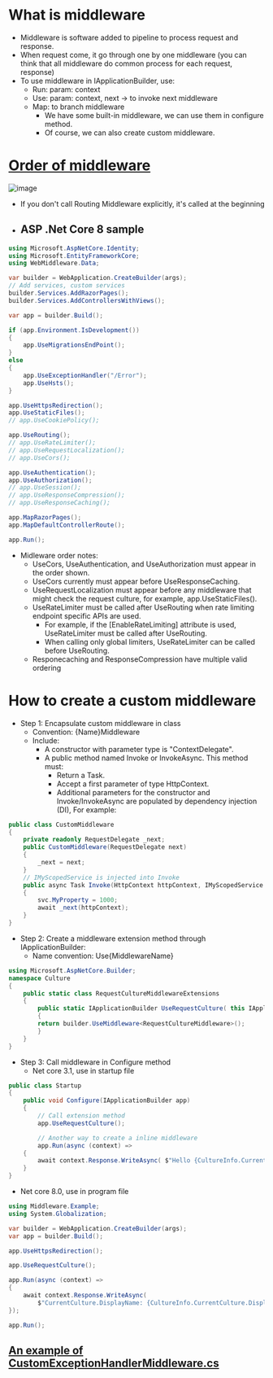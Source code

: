 # What is middleware
- Middleware is software added to pipeline to process request and response.
- When request come, it go through one by one middleware (you can think that all middleware do common process for each request, response)
- To use middleware in IApplicationBuilder, use:
  + Run: param: context
  + Use: param: context, next -> to invoke next middleware
  + Map: to branch middleware
    * We have some built-in middleware, we can use them in configure method.
    * Of course, we can also create custom middleware.
# [Order of middleware](https://learn.microsoft.com/en-us/aspnet/core/fundamentals/middleware/?view=aspnetcore-8.0)
![image](https://github.com/GiangHM/Documents/assets/36400582/c559a1be-85eb-4740-a869-9d3a40648383)

- If you don't call Routing Middleware explicitly, it's called at the beginning
- ## ASP .Net Core 8 sample
```C#
using Microsoft.AspNetCore.Identity;
using Microsoft.EntityFrameworkCore;
using WebMiddleware.Data;

var builder = WebApplication.CreateBuilder(args);
// Add services, custom services
builder.Services.AddRazorPages();
builder.Services.AddControllersWithViews();

var app = builder.Build();

if (app.Environment.IsDevelopment())
{
    app.UseMigrationsEndPoint();
}
else
{
    app.UseExceptionHandler("/Error");
    app.UseHsts();
}

app.UseHttpsRedirection();
app.UseStaticFiles();
// app.UseCookiePolicy();

app.UseRouting();
// app.UseRateLimiter();
// app.UseRequestLocalization();
// app.UseCors();

app.UseAuthentication();
app.UseAuthorization();
// app.UseSession();
// app.UseResponseCompression();
// app.UseResponseCaching();

app.MapRazorPages();
app.MapDefaultControllerRoute();

app.Run();
```
- Midleware order notes:
  + UseCors, UseAuthentication, and UseAuthorization must appear in the order shown.
  + UseCors currently must appear before UseResponseCaching.
  + UseRequestLocalization must appear before any middleware that might check the request culture, for example, app.UseStaticFiles().
  + UseRateLimiter must be called after UseRouting when rate limiting endpoint specific APIs are used.
    * For example, if the [EnableRateLimiting] attribute is used, UseRateLimiter must be called after UseRouting.
    * When calling only global limiters, UseRateLimiter can be called before UseRouting.
  + Responecaching and ResponseCompression have multiple valid ordering 

# How to create a custom middleware
- Step 1: Encapsulate custom middleware in class
  + Convention: {Name}Middleware
  + Include:
    * A constructor with parameter type is "ContextDelegate".
    * A public method named Invoke or InvokeAsync. This method must:
      - Return a Task.
      - Accept a first parameter of type HttpContext.
      - Additional parameters for the constructor and Invoke/InvokeAsync are populated by dependency injection (DI), For example:
```C#
public class CustomMiddleware 
{ 
	private readonly RequestDelegate _next; 
	public CustomMiddleware(RequestDelegate next) 
	{ 
		_next = next; 
	} 
	// IMyScopedService is injected into Invoke 
	public async Task Invoke(HttpContext httpContext, IMyScopedService svc) 
	{ 
		svc.MyProperty = 1000; 
		await _next(httpContext); 
	} 
}
```
- Step 2: Create a middleware extension method through IApplicationBuilder:
  + Name convention: Use{MiddlewareName}
```C#
using Microsoft.AspNetCore.Builder; 
namespace Culture 
{ 
	public static class RequestCultureMiddlewareExtensions 
	{ 
		public static IApplicationBuilder UseRequestCulture( this IApplicationBuilder builder) 
		{ 
		return builder.UseMiddleware<RequestCultureMiddleware>(); 
		} 
	} 
}
```
- Step 3: Call middleware in Configure method
  + Net core 3.1, use in startup file
```C#
public class Startup 
{ 
	public void Configure(IApplicationBuilder app) 
	{
		// Call extension method
		app.UseRequestCulture();

		// Another way to create a inline middleware 
		app.Run(async (context) => 
	{ 
		await context.Response.WriteAsync( $"Hello {CultureInfo.CurrentCulture.DisplayName}"); }); 
	} 
}
```
   + Net core 8.0, use in program file
```C#
using Middleware.Example;
using System.Globalization;

var builder = WebApplication.CreateBuilder(args);
var app = builder.Build();

app.UseHttpsRedirection();

app.UseRequestCulture();

app.Run(async (context) =>
{
    await context.Response.WriteAsync(
        $"CurrentCulture.DisplayName: {CultureInfo.CurrentCulture.DisplayName}");
});

app.Run();
```
## [An example of CustomExceptionHandlerMiddleware.cs](https://github.com/GiangHM/PracticalASPNet/blob/main/PracticalAPI/CustomMiddleware/CustomExceptionHandlerMiddleware.cs)

